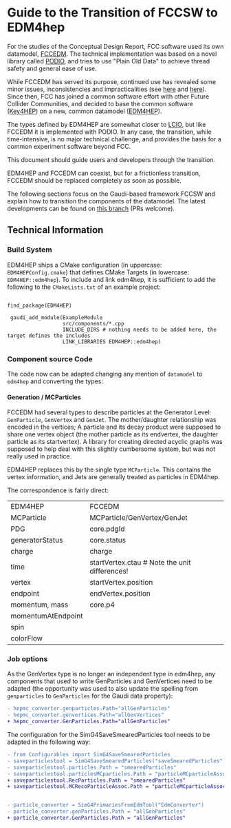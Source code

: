 # Guide to the Transition of FCCSW to EDM4hep

For the studies of the Conceptual Design Report, FCC software used its own datamodel, [FCCEDM](https://github.com/hep-fcc/fccedm).
The technical implementation was based on a novel library called [PODIO](https://github.com/aidasoft/podio), and tries to use "Plain Old Data" to achieve thread safety and general ease of use.

While FCCEDM has served its purpose, continued use has revealed some minor issues, inconsistencies and impracticalities (see [here](https://github.com/HEP-FCC/fcc-edm/issues?q=is%3Aissue+) and [here](https://fccsw-forum.web.cern.ch/t/event-data-model-discussion/32)).
Since then, FCC has joined a common software effort with other Future Collider Communities, and decided to base the common software ([Key4HEP](cern.ch/key4hep)) on a new, common datamodel ([EDM4HEP](https://github.com/key4hep/edm4hep)). 

The types defined by EDM4HEP are somewhat closer to [LCIO](https://github.com/ilcsoft/lcio), but like FCCEDM it is implemented with PODIO.
In any case, the transition, while time-intensive, is no major technical challenge, and provides the basis for a common experiment software beyond FCC.


This document should guide users and developers through the transition.

EDM4HEP and FCCEDM can coexist, but for a frictionless transition, FCCEDM should be replaced completely as soon as possible.


The following sections focus on the Gaudi-based framework FCCSW and explain how to transition the components of the datamodel.
The latest developments can be found on [this branch](https://github.com/HEP-FCC/FCCSW/tree/edm4hep) (PRs welcome).



## Technical Information

### Build System

EDM4HEP ships a CMake configuration (in uppercase: `EDM4HEPConfig.cmake`) that defines CMake Targets (in lowercase: `EDM4HEP::edm4hep`).
To include and link edm4hep, it is sufficient to add the following to the `CMakeLists.txt` of an example project:




```

find_package(EDM4HEP)

 gaudi_add_module(ExampleModule
                  src/components/*.cpp
                  INCLUDE_DIRS # nothing needs to be added here, the target defines the includes
                  LINK_LIBRARIES EDM4HEP::edm4hep)
```


### Component source Code  

The code now can be adapted changing any mention of `datamodel` to `edm4hep` and converting the types: 

#### Generation / MCParticles

FCCEDM had several types to describe particles at the Generator Level: `GenParticle`, `GenVertex` and `GenJet`. 
The mother/daughter relationship was encoded in the vertices; A particle and its decay product were supposed to share one vertex object (the mother particle as its endvertex, the daughter particle as its startvertex). A library for creating directed acyclic graphs was supposed to help deal with this slightly cumbersome system, but was not really used in practice.

EDM4HEP replaces this by the single type `MCParticle`. This contains the vertex information, and Jets are generally treated as particles in EDM4hep.

The correspondence is fairly direct:

| | |
|----|----|
| EDM4HEP | FCCEDM |
| MCParticle | MCParticle/GenVertex/GenJet |
| PDG | core.pdgId |
| generatorStatus | core.status |
| charge | charge |
| time |  startVertex.ctau # Note the unit differences! |
| vertex | startVertex.position |
| endpoint | endVertex.position |
| momentum, mass | core.p4 |
| momentumAtEndpoint ||
| spin | |
| colorFlow | |



### Job options

As the GenVertex type is no longer an independent type in edm4hep, any components that used to write GenParticles and GenVertices need to be adapted (the opportunity was used to also update the spelling from `genparticles` to `GenParticles` for the Gaudi data property):

```.diff
- hepmc_converter.genparticles.Path="allGenParticles"
- hepmc_converter.genvertices.Path="allGenVertices"
+ hepmc_converter.GenParticles.Path="allGenParticles"
```

The configuration for the SimG4SaveSmearedParticles tool needs to be adapted in the following way:

```.diff
- from Configurables import SimG4SaveSmearedParticles
- saveparticlestool = SimG4SaveSmearedParticles("saveSmearedParticles")
- saveparticlestool.particles.Path = "smearedParticles"
- saveparticlestool.particlesMCparticles.Path = "particleMCparticleAssociation"
+ saveparticlestool.RecParticles.Path = "smearedParticles"
+ saveparticlestool.MCRecoParticleAssoc.Path = "particleMCparticleAssociation"

```

```.diff

- particle_converter = SimG4PrimariesFromEdmTool("EdmConverter")
- particle_converter.genParticles.Path = "allGenParticles"
+ particle_converter.GenParticles.Path = "allGenParticles"
```

